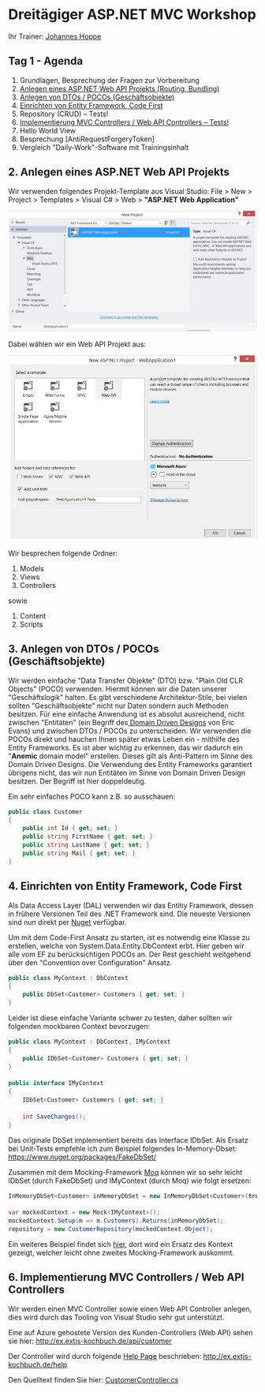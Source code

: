 # Dreitägiger ASP.NET MVC Workshop
Ihr Trainer: [Johannes Hoppe](http://www.haushoppe-its.de)

## Tag 1 - Agenda

1. Grundlagen, Besprechung der Fragen zur Vorbereitung
2. [Anlegen eines ASP.NET Web API Projekts (Routing, Bundling)](#projekt)
3. [Anlegen von DTOs / POCOs (Geschäftsobjekte)](#poco)
4. [Einrichten von Entity Framework, Code First](ef)
5. Repository (CRUD) – Tests!
6. [Implementierung MVC Controllers / Web API Controllers – Tests!](#controller)
7. Hello World View
8. Besprechung [AntiRequestForgeryToken]
9. Vergleich "Daily-Work"-Software mit Trainingsinhalt




<a name="projekt"></a>
## 2. Anlegen eines ASP.NET Web API Projekts

Wir verwenden folgendes Projekt-Template aus Visual Studio:
File > New > Project > Templates > Visual C# > Web > **"ASP.NET Web Application"**

![Screenshot](images/screenshot_01.png)

Dabei wählen wir ein Web API Projekt aus:

![Screenshot](images/screenshot_02.png)

Wir besprechen folgende Ordner:

1. Models
2. Views
3. Controllers

sowie

1. Content
2. Scripts


<a name="poco"></a>
## 3. Anlegen von DTOs / POCOs (Geschäftsobjekte)

Wir werden einfache "Data Transfer Objekte" (DTO) bzw. "Plain Old CLR Objects" (POCO) verwenden. Hiermit können wir die Daten unserer "Geschäftslogik" halten. Es gibt verschiedene Architektur-Stile, bei vielen sollten "Geschäftsobjekte" nicht nur Daten sondern auch Methoden besitzen. Für eine einfache Anwendung ist es absolut ausreichend, nicht zwischen "Entitäten" (ein Begriff des[ Domain Driven Designs](http://dddcommunity.org/) von Eric Evans) und zwischen DTOs / POCOs zu unterscheiden. Wir verwenden die POCOs direkt und hauchen Ihnen später etwas Leben ein - mithilfe des Entity Frameworks. Es ist aber wichtig zu erkennen, das wir dadurch ein "**Anemic** domain model" erstellen. Dieses gilt als Anti-Pattern im Sinne des Domain Driven Designs. Die Verwendung des Entity Frameworks garantiert übrigens nicht, das wir nun Entitäten im Sinne von Domain Driven Design besitzen. Der Begriff ist hier doppeldeutig.

Ein sehr einfaches POCO kann z.B. so ausschauen:

```csharp
public class Customer
{
    public int Id { get; set; }
    public string FirstName { get; set; }
    public string LastName { get; set; }
    public string Mail { get; set; }
}
```

<a name="ef"></a>
## 4. Einrichten von Entity Framework, Code First

Als Data Access Layer (DAL) verwenden wir das Entitiy Framework, dessen in frühere Versionen Teil des .NET Framework sind. Die neueste Versionen sind nun direkt per [Nuget](https://www.nuget.org/packages/entityframework) verfügbar. 

Um mit dem Code-First Ansatz zu starten, ist es notwendig eine Klasse zu erstellen, welche von System.Data.Entity.DbContext erbt. Hier geben wir alle vom EF zu berücksichtigen POCOs an. Der Rest geschieht weitgehend über den "Convention over Configuration" Ansatz.

```csharp
public class MyContext : DbContext 
{ 
    public DbSet<Customer> Customers { get; set; } 
}

```

Leider ist diese einfache Variante schwer zu testen, daher sollten wir folgenden mockbaren Context bevorzugen:


```csharp
public class MyContext : DbContext, IMyContext
{ 
    public IDbSet<Customer> Customers { get; set; } 
}

public interface IMyContext
{
    IDbSet<Customer> Customers { get; set; }

    int SaveChanges();
}

```

Das originale DbSet implementiert bereits das Interface IDbSet.
Als Ersatz bei Unit-Tests empfehle ich zum Beispiel folgendes In-Memory-Dbset:
https://www.nuget.org/packages/FakeDbSet/

Zusammen mit dem Mocking-Framework [Moq](https://github.com/Moq/moq4) können wir so sehr leicht IDbSet (durch FakeDbSet) und IMyContext (durch Moq) wie folgt ersetzen:

```csharp
InMemoryDbSet<Customer> inMemoryDbSet = new InMemoryDbSet<Customer>(true);

var mockedContext = new Mock<IMyContext>();
mockedContext.Setup(m => m.Customers).Returns(inMemoryDbSet);
repository = new CustomerRepository(mockedContext.Object);

```

Ein weiteres Beispiel findet sich [hier](https://github.com/a-h/FakeDbSet/blob/master/Examples/Example.BusinessLogicTest/FakeDatabase.cs), dort wird ein Ersatz des Kontext gezeigt, welcher leicht ohne zweites Mocking-Framework auskommt.


<a name="controller"></a>
## 6. Implementierung MVC Controllers / Web API Controllers

Wir werden einen MVC Controller sowie einen Web API Controller anlegen, dies wird durch das Tooling von Visual Studio sehr gut unterstützt. 

Eine auf Azure gehostete Version des Kunden-Controllers (Web API) sehen sie hier:
http://ex.extjs-kochbuch.de/api/customer

Der Controller wird durch folgende [Help Page](http://www.asp.net/web-api/overview/creating-web-apis/creating-api-help-pages) beschrieben:
http://ex.extjs-kochbuch.de/help

Den Quelltext finden Sie hier:
[CustomerController.cs](https://github.com/JohannesHoppe/ExtJsKochbuch/blob/master/examples/Kochbuch/Controllers/CustomerController.cs)